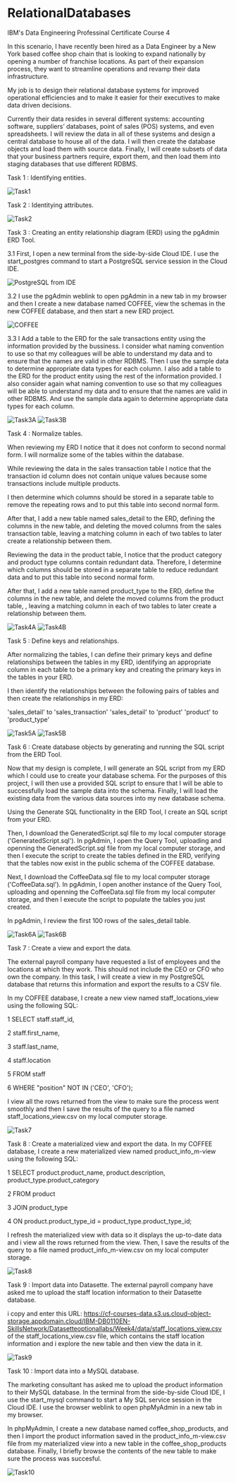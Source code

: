 # RelationalDatabases
IBM's Data Engineering Professinal Certificate Course 4


In this scenario, I have recently been hired as a Data Engineer by a New York based coffee shop chain that is looking to expand nationally by opening a number of franchise locations. As part of their expansion process, they want to streamline operations and revamp their data infrastructure.

My job is to design their relational database systems for improved operational efficiencies and to make it easier for their executives to make data driven decisions.

Currently their data resides in several different systems: accounting software, suppliers’ databases, point of sales (POS) systems, and even spreadsheets. I will review the data in all of these systems and design a central database to house all of the data. I will then create the database objects and load them with source data. Finally, I will create subsets of data that your business partners require, export them, and then load them into staging databases that use different RDBMS.






Task 1 : Identifying entities.



![Task1](https://user-images.githubusercontent.com/114824225/215073960-8edc518f-4944-463c-b8f8-fc61d9e4f510.jpg)





Task 2 : Identitying attributes.




![Task2](https://user-images.githubusercontent.com/114824225/215073972-eed8532a-c05f-455b-bd5c-001a9e239fc9.jpg)





Task 3 : Creating an entity relationship diagram (ERD) using the pgAdmin ERD Tool.

3.1 First, I open a new terminal from the side-by-side Cloud IDE. I use the start_postgres command to start a PostgreSQL service session in the Cloud IDE.


![PostgreSQL from IDE](https://user-images.githubusercontent.com/114824225/215076849-ad983163-03c9-446f-8693-4e8bd4c0dde8.jpg)

3.2 I use the pgAdmin weblink to open pgAdmin in a new tab in my browser and then I create a new database named COFFEE, view the schemas in the new COFFEE database, and then start a new ERD project.


![COFFEE](https://user-images.githubusercontent.com/114824225/215077168-f72b42ea-06e3-4a33-9f68-dc399c843764.jpg)

3.3 I Add a table to the ERD for the sale transactions entity using the information provided by the bussiness. I consider what naming convention to use so that my colleagues will be able to understand my data and to ensure that the names are valid in other RDBMS. Then I use the sample data to determine appropriate data types for each column. I also add a table to the ERD for the product entity using the rest of the information provided. I also consider again what naming convention to use so that my colleagues will be able to understand my data and to ensure that the names are valid in other RDBMS. And use the sample data again to determine appropriate data types for each column.





![Task3A](https://user-images.githubusercontent.com/114824225/215074399-cabb4a7f-2a5f-4c3a-a2a9-7796f18de696.jpg)
![Task3B](https://user-images.githubusercontent.com/114824225/215074405-8ae635df-da71-497e-a2ab-850576bcd533.jpg)





Task 4 : Normalize tables.

When reviewing my ERD I notice that it does not conform to second normal form. I will normalize some of the tables within the database.

While reviewing the data in the sales transaction table I notice that the transaction id column does not contain unique values because some transactions include multiple products.

I then determine which columns should be stored in a separate table to remove the repeating rows and to put this table into second normal form.

After that, I add a new table named sales_detail to the ERD, defining the columns in the new table, and deleting the moved columns from the sales transaction table, leaving a matching column in each of two tables to later create a relationship between them.

Reviewing the data in the product table, I notice that the product category and product type columns contain redundant data. Therefore, I determine which columns should be stored in a separate table to reduce redundant data and to put this table into second normal form.

After that, I add a new table named product_type to the ERD, define the columns in the new table, and delete the moved columns from the product table, , leaving a matching column in each of two tables to later create a relationship between them.

![Task4A](https://user-images.githubusercontent.com/114824225/215074375-a116e39d-ec68-49ab-89bb-d6b6da6909c8.jpg)
![Task4B](https://user-images.githubusercontent.com/114824225/215074387-4d66bd60-ebaa-4328-8a6c-d1d700590907.jpg)





Task 5 : Define keys and relationships.

After normalizing the tables, I can define their primary keys and define relationships between the tables in my ERD, identifying an appropriate column in each table to be a primary key and creating the primary keys in the tables in your ERD.


I then identify the relationships between the following pairs of tables and then create the relationships in my ERD:

'sales_detail' to 'sales_transaction'
'sales_detail' to 'product'
'product' to 'product_type'

![Task5A](https://user-images.githubusercontent.com/114824225/215074351-352df903-df20-4458-ae01-f1086b4b9d49.jpg)
![Task5B](https://user-images.githubusercontent.com/114824225/215074363-81e1416c-4c4f-4eb5-a9ad-40a034c9a047.jpg)





Task 6 : Create database objects by generating and running the SQL script from the ERD Tool.

Now that my design is complete, I will generate an SQL script from my ERD which I could use to create your database schema. For the purposes of this project, I will then use a provided SQL script to ensure that I will be able to successfully load the sample data into the schema. Finally, I will load the existing data from the various data sources into my new database schema.

Using the Generate SQL functionality in the ERD Tool, I create an SQL script from your ERD.

Then, I download the GeneratedScript.sql file to my local computer storage ('GeneratedScript.sql'). In pgAdmin, I open the Query Tool, uploading and openning the GeneratedScript.sql file from my local computer storage, and then I execute the script to create the tables defined in the ERD, verifying that the tables now exist in the public schema of the COFFEE database.

Next, I download the CoffeeData.sql file to my local computer storage ('CoffeeData.sql'). In pgAdmin, I open another instance of the Query Tool, uploading and openning the CoffeeData.sql file from my local computer storage, and then I execute the script to populate the tables you just created.

In pgAdmin, I review the first 100 rows of the sales_detail table.



![Task6A](https://user-images.githubusercontent.com/114824225/215074313-cbb3feb5-b281-40d9-b7a4-26c36b5d6eae.jpg)
![Task6B](https://user-images.githubusercontent.com/114824225/215074312-29dbb477-53d1-4045-99e1-4fe03e1db756.jpg)




Task 7 : Create a view and export the data.

The external payroll company have requested a list of employees and the locations at which they work. This should not include the CEO or CFO who own the company. In this task, I will create a view in my PostgreSQL database that returns this information and export the results to a CSV file.

In my COFFEE database, I create a new view named staff_locations_view using the following SQL:

1 SELECT staff.staff_id,


2 staff.first_name,


3 staff.last_name,


4 staff.location


5 FROM staff


6 WHERE "position" NOT IN ('CEO', 'CFO');


I view all the rows returned from the view to make sure the process went smoothly and then I save the results of the query to a file named staff_locations_view.csv on my local computer storage.


![Task7](https://user-images.githubusercontent.com/114824225/215074296-613542f9-7dde-4abe-8b06-c531175e4c6e.jpg)


Task 8 : Create a materialized view and export the data.
In my COFFEE database, I create a new materialized view named product_info_m-view using the following SQL:

1 SELECT product.product_name, product.description, product_type.product_category


2 FROM product


3 JOIN product_type


4 ON product.product_type_id = product_type.product_type_id;



I refresh the materialized view with data so it displays the up-to-date data and i view all the rows returned from the view. Then, I save the results of the query to a file named product_info_m-view.csv on my local computer storage.


![Task8](https://user-images.githubusercontent.com/114824225/215074290-fd8fd5ef-f68a-4803-a803-213fb5f55e50.jpg)





Task 9 : Import data into Datasette.
The external payroll company have asked me to upload the staff location information to their Datasette database.

i copy and enter this URL: https://cf-courses-data.s3.us.cloud-object-storage.appdomain.cloud/IBM-DB0110EN-SkillsNetwork/Datasetteoptionallabs/Week4/data/staff_locations_view.csv of the staff_locations_view.csv file, which contains the staff location information and i explore the new table and then view the data in it.



![Task9](https://user-images.githubusercontent.com/114824225/215074282-74a5965b-7b0e-4584-a35e-112976c1f728.jpg)





Task 10 : Import data into a MySQL database.

The marketing consultant has asked me to upload the product information to their MySQL database. In the terminal from the side-by-side Cloud IDE, I use the start_mysql command to start a My SQL service session in the Cloud IDE. I use the browser weblink to open phpMyAdmin in a new tab in my browser.

In phpMyAdmin, I create a new database named coffee_shop_products, and then I import the product information saved in the product_info_m-view.csv file from my materialized view into a new table in the coffee_shop_products database. Finally, I briefly browse the contents of the new table to make sure the process was succesful.


![Task10](https://user-images.githubusercontent.com/114824225/215074273-c9314429-d299-4de3-a70f-44ce34af0939.jpg)


